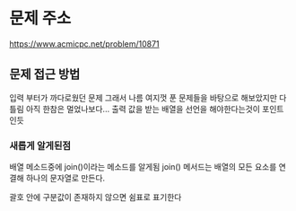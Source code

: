 # 문제 주소
https://www.acmicpc.net/problem/10871

## 문제 접근 방법 
입력 부터가 까다로웠던 문제 그래서 나름 여지껏 푼 문제들을 바탕으로 해보았지만 다 틀림 아직 한참은 멀었나보다... 출력 값을 받는 배열을 선언을 해야한다는것이 포인트 인듯 

### 새롭게 알게된점
배열 메소드중에 join()이라는 메소드를 알게됨 join() 메서드는 배열의 모든 요소를 연결해 하나의 문자열로 만든다. 

괄호 안에 구분값이 존재하지 않으면 쉼표로 표기한다
